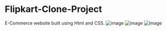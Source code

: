# Flipkart-Clone-Project
E-Commerce website built using Html and CSS.
![image](https://github.com/PatharePrasad/Flipkart-Clone-Project/assets/98160617/1ca2ca0b-dcce-42a2-bf34-bfb79870ce1a)
![image](https://github.com/PatharePrasad/Flipkart-Clone-Project/assets/98160617/d8b83938-e046-4d34-90ad-5b831e55e797)
![image](https://github.com/PatharePrasad/Flipkart-Clone-Project/assets/98160617/19ffdde4-e7eb-4521-a9a8-299c59838753)
